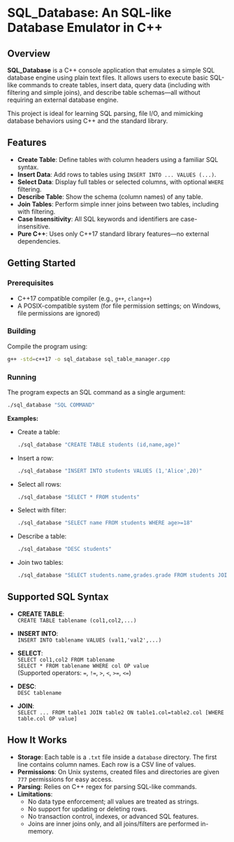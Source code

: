 # SQL_Database: An SQL-like Database Emulator in C++

## Overview

**SQL_Database** is a C++ console application that emulates a simple SQL database engine using plain text files. It allows users to execute basic SQL-like commands to create tables, insert data, query data (including with filtering and simple joins), and describe table schemas—all without requiring an external database engine.

This project is ideal for learning SQL parsing, file I/O, and mimicking database behaviors using C++ and the standard library.

## Features

- **Create Table**: Define tables with column headers using a familiar SQL syntax.
- **Insert Data**: Add rows to tables using `INSERT INTO ... VALUES (...)`.
- **Select Data**: Display full tables or selected columns, with optional `WHERE` filtering.
- **Describe Table**: Show the schema (column names) of any table.
- **Join Tables**: Perform simple inner joins between two tables, including with filtering.
- **Case Insensitivity**: All SQL keywords and identifiers are case-insensitive.
- **Pure C++**: Uses only C++17 standard library features—no external dependencies.

## Getting Started

### Prerequisites
- C++17 compatible compiler (e.g., `g++`, `clang++`)
- A POSIX-compatible system (for file permission settings; on Windows, file permissions are ignored)

### Building
Compile the program using:

```sh
g++ -std=c++17 -o sql_database sql_table_manager.cpp
```

### Running
The program expects an SQL command as a single argument:

```sh
./sql_database "SQL COMMAND"
```

**Examples:**
- Create a table:
  ```sh
  ./sql_database "CREATE TABLE students (id,name,age)"
  ```

- Insert a row:
  ```sh
  ./sql_database "INSERT INTO students VALUES (1,'Alice',20)"
  ```

- Select all rows:
  ```sh
  ./sql_database "SELECT * FROM students"
  ```

- Select with filter:
  ```sh
  ./sql_database "SELECT name FROM students WHERE age>=18"
  ```

- Describe a table:
  ```sh
  ./sql_database "DESC students"
  ```

- Join two tables:
  ```sh
  ./sql_database "SELECT students.name,grades.grade FROM students JOIN grades ON students.id=grades.student_id WHERE grades.grade>='B'"
  ```

## Supported SQL Syntax
- **CREATE TABLE**:  
  `CREATE TABLE tablename (col1,col2,...)`

- **INSERT INTO**:  
  `INSERT INTO tablename VALUES (val1,'val2',...)`

- **SELECT**:  
  `SELECT col1,col2 FROM tablename`  
  `SELECT * FROM tablename WHERE col OP value`  
  (Supported operators: `=`, `!=`, `>`, `<`, `>=`, `<=`)

- **DESC**:  
  `DESC tablename`

- **JOIN**:  
  `SELECT ... FROM table1 JOIN table2 ON table1.col=table2.col [WHERE table.col OP value]`

## How It Works
- **Storage**: Each table is a `.txt` file inside a `database` directory. The first line contains column names. Each row is a CSV line of values.
- **Permissions**: On Unix systems, created files and directories are given `777` permissions for easy access.
- **Parsing**: Relies on C++ regex for parsing SQL-like commands.
- **Limitations**:  
  - No data type enforcement; all values are treated as strings.
  - No support for updating or deleting rows.
  - No transaction control, indexes, or advanced SQL features.
  - Joins are inner joins only, and all joins/filters are performed in-memory.
